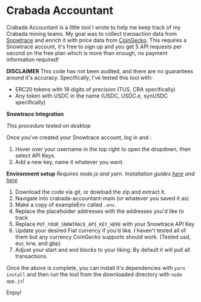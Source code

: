 # Crabada Accountant
Crabada Accountant is a little tool I wrote to help me keep track of my Crabada mining teams. My goal was to collect transaction data from [Snowtrace](https://snowtrace.io) and enrich it with price data from [CoinGecko](https://coingecko.com). This requires a Snowtrace account, it's free to sign up and you get 5 API requests per second on the free plan which is more than enough, no payment information required! 

**DISCLAIMER**
This code has not been audited, and there are no guarantees around it's accuracy. 
Specifically, I've tested this tool with:
- ERC20 tokens with 18 digits of precision (TUS, CRA specifically)
- Any token with USDC in the name (USDC, USDC.e, synUSDC specifically)

**Snowtrace Integration**

*This procedure tested on desktop*

Once you've created your Snowtrace account, log in and :
1. Hover over your username in the top right to open the dropdown, then select API Keys. 
2. Add a new key, name it whatever you want. 

**Environment setup**
*Requires node.js and yarn. Installation guides [here](https://nodejs.dev/learn/how-to-install-nodejs) and [here](https://classic.yarnpkg.com/en/docs/install)*
1. Download the code via git, or dowload the zip and extract it. 
2. Navigate into crabada-accountant-main (or whatever you saved it as) 
3. Make a copy of exampleEnv called `.env`.
4. Replace the placeholder addresses with the addresses you'd like to track
5. Replace `PUT_YOUR_SNOWTRACE_API_KEY_HERE` with your Snowtrace API Key
6. Update your desired Fiat currency if you'd like. I haven't tested all of them but any currency CoinGecko supports should work. (Tested usd, eur, krw, and gbp)
7. Adjust your start and end blocks to your liking. By default it will pull all transactions.

Once the above is complete, you can install it's dependencies with `yarn install` and then run the tool from the downloaded directory with `node app.js`!

Enjoy! 